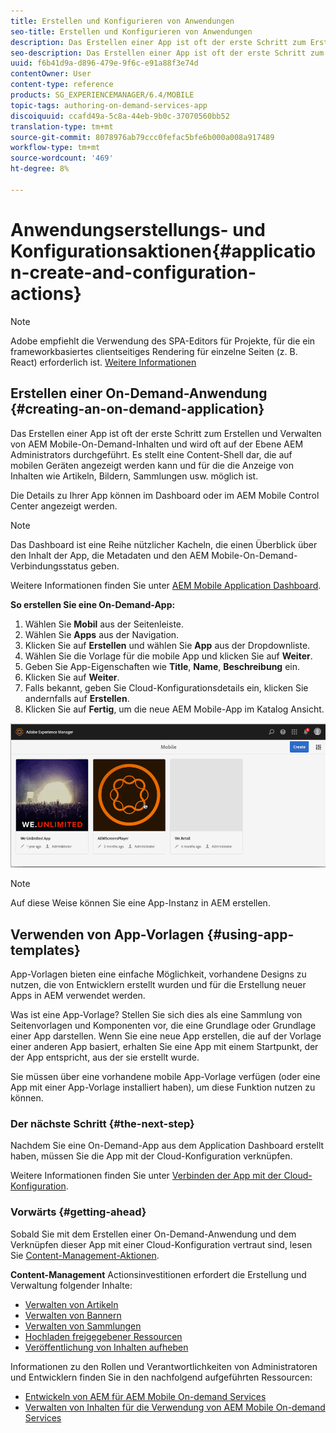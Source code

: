 ```yaml
---
title: Erstellen und Konfigurieren von Anwendungen
seo-title: Erstellen und Konfigurieren von Anwendungen
description: Das Erstellen einer App ist oft der erste Schritt zum Erstellen und Verwalten von AEM Mobile-On-Demand-Inhalten. Auf dieser Seite erfahren Sie mehr.
seo-description: Das Erstellen einer App ist oft der erste Schritt zum Erstellen und Verwalten von AEM Mobile-On-Demand-Inhalten. Auf dieser Seite erfahren Sie mehr.
uuid: f6b41d9a-d896-479e-9f6c-e91a88f3e74d
contentOwner: User
content-type: reference
products: SG_EXPERIENCEMANAGER/6.4/MOBILE
topic-tags: authoring-on-demand-services-app
discoiquuid: ccafd49a-5c8a-44eb-9b0c-37070560bb52
translation-type: tm+mt
source-git-commit: 8078976ab79ccc0fefac5bfe6b000a008a917489
workflow-type: tm+mt
source-wordcount: '469'
ht-degree: 8%

---
```



# Anwendungserstellungs- und Konfigurationsaktionen{#application-create-and-configuration-actions}

>[!NOTE]
>
>Adobe empfiehlt die Verwendung des SPA-Editors für Projekte, für die ein frameworkbasiertes clientseitiges Rendering für einzelne Seiten (z. B. React) erforderlich ist. [Weitere Informationen](/help/sites-developing/spa-overview.md)

## Erstellen einer On-Demand-Anwendung {#creating-an-on-demand-application}

Das Erstellen einer App ist oft der erste Schritt zum Erstellen und Verwalten von AEM Mobile-On-Demand-Inhalten und wird oft auf der Ebene AEM Administrators durchgeführt. Es stellt eine Content-Shell dar, die auf mobilen Geräten angezeigt werden kann und für die die Anzeige von Inhalten wie Artikeln, Bildern, Sammlungen usw. möglich ist.

Die Details zu Ihrer App können im Dashboard oder im AEM Mobile Control Center angezeigt werden.

>[!NOTE]
>
>Das Dashboard ist eine Reihe nützlicher Kacheln, die einen Überblick über den Inhalt der App, die Metadaten und den AEM Mobile-On-Demand-Verbindungsstatus geben.
>
>Weitere Informationen finden Sie unter [AEM Mobile Application Dashboard](/help/mobile/mobile-apps-ondemand-application-dashboard.md).

**So erstellen Sie eine On-Demand-App:**

1. Wählen Sie **Mobil** aus der Seitenleiste.
1. Wählen Sie **Apps** aus der Navigation.
1. Klicken Sie auf **Erstellen** und wählen Sie **App** aus der Dropdownliste.
1. Wählen Sie die Vorlage für die mobile App und klicken Sie auf **Weiter**.
1. Geben Sie App-Eigenschaften wie **Title**, **Name**, **Beschreibung** ein.
1. Klicken Sie auf **Weiter**.
1. Falls bekannt, geben Sie Cloud-Konfigurationsdetails ein, klicken Sie andernfalls auf **Erstellen**.
1. Klicken Sie auf **Fertig**, um die neue AEM Mobile-App im Katalog Ansicht.

![chlimage_1](assets/chlimage_1.gif)

>[!NOTE]
>
>Auf diese Weise können Sie eine App-Instanz in AEM erstellen.

## Verwenden von App-Vorlagen {#using-app-templates}

App-Vorlagen bieten eine einfache Möglichkeit, vorhandene Designs zu nutzen, die von Entwicklern erstellt wurden und für die Erstellung neuer Apps in AEM verwendet werden.

Was ist eine App-Vorlage? Stellen Sie sich dies als eine Sammlung von Seitenvorlagen und Komponenten vor, die eine Grundlage oder Grundlage einer App darstellen.
Wenn Sie eine neue App erstellen, die auf der Vorlage einer anderen App basiert, erhalten Sie eine App mit einem Startpunkt, der der App entspricht, aus der sie erstellt wurde.

Sie müssen über eine vorhandene mobile App-Vorlage verfügen (oder eine App mit einer App-Vorlage installiert haben), um diese Funktion nutzen zu können.

### Der nächste Schritt {#the-next-step}

Nachdem Sie eine On-Demand-App aus dem Application Dashboard erstellt haben, müssen Sie die App mit der Cloud-Konfiguration verknüpfen.

Weitere Informationen finden Sie unter [Verbinden der App mit der Cloud-Konfiguration](/help/mobile/mobile-on-demand-associating-an-on-demand-app-to-cloud-configuration.md).

### Vorwärts {#getting-ahead}

Sobald Sie mit dem Erstellen einer On-Demand-Anwendung und dem Verknüpfen dieser App mit einer Cloud-Konfiguration vertraut sind, lesen Sie [Content-Management-Aktionen](/help/mobile/mobile-apps-ondemand-manage-content-ondemand.md).

**Content-Management** Actionsinvestitionen erfordert die Erstellung und Verwaltung folgender Inhalte:

* [Verwalten von Artikeln](/help/mobile/mobile-on-demand-managing-articles.md)
* [Verwalten von Bannern](/help/mobile/mobile-on-demand-managing-banners.md)
* [Verwalten von Sammlungen](/help/mobile/mobile-on-demand-managing-collections.md)
* [Hochladen freigegebener Ressourcen](/help/mobile/mobile-on-demand-shared-resources.md)
* [Veröffentlichung von Inhalten aufheben](/help/mobile/mobile-on-demand-publishing-unpublishing.md)

Informationen zu den Rollen und Verantwortlichkeiten von Administratoren und Entwicklern finden Sie in den nachfolgend aufgeführten Ressourcen:

* [Entwickeln von AEM für AEM Mobile On-demand Services](/help/mobile/aem-mobile-on-demand.md)
* [Verwalten von Inhalten für die Verwendung von AEM Mobile On-demand Services](/help/mobile/aem-mobile.md)
